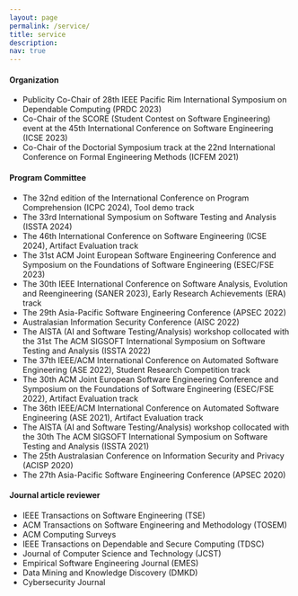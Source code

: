 ```yaml
---
layout: page
permalink: /service/
title: service
description:
nav: true
---
```



#### Organization
* Publicity Co-Chair of 28th IEEE Pacific Rim International Symposium on Dependable Computing (PRDC 2023)
* Co-Chair of the SCORE (Student Contest on Software Engineering) event at the 45th International Conference on Software Engineering (ICSE 2023)
* Co-Chair of the Doctorial Symposium track at the 22nd International Conference on Formal Engineering Methods (ICFEM 2021)


#### Program Committee
* The 32nd edition of the International Conference on Program Comprehension (ICPC 2024), Tool demo track
* The 33rd International Symposium on Software Testing and Analysis (ISSTA 2024)
* The 46th International Conference on Software Engineering (ICSE 2024), Artifact Evaluation track
* The 31st ACM Joint European Software Engineering Conference and Symposium on the Foundations of Software Engineering (ESEC/FSE 2023)
* The 30th IEEE International Conference on Software Analysis, Evolution and Reengineering (SANER 2023), Early Research Achievements (ERA) track
* The 29th Asia-Pacific Software Engineering Conference (APSEC 2022) 
* Australasian Information Security Conference (AISC 2022)
* The AISTA (AI and Software Testing/Analysis) workshop collocated with the 31st The ACM SIGSOFT International Symposium on Software Testing and Analysis (ISSTA 2022) 
* The 37th IEEE/ACM International Conference on Automated Software Engineering (ASE 2022), Student Research Competition track 
* The 30th ACM Joint European Software Engineering Conference and Symposium on the Foundations of Software Engineering (ESEC/FSE 2022), Artifact Evaluation track
* The 36th IEEE/ACM International Conference on Automated Software Engineering (ASE 2021), Artifact Evaluation track
* The AISTA (AI and Software Testing/Analysis) workshop collocated with the 30th The ACM SIGSOFT International Symposium on Software Testing and Analysis (ISSTA 2021)
* The 25th Australasian Conference on Information Security and Privacy (ACISP 2020)
* The 27th Asia-Pacific Software Engineering Conference (APSEC 2020)



#### Journal article reviewer
* IEEE Transactions on Software Engineering (TSE)
* ACM Transactions on Software Engineering and Methodology (TOSEM) 
* ACM Computing Surveys
* IEEE Transactions on Dependable and Secure Computing (TDSC) 
* Journal of Computer Science and Technology (JCST)
* Empirical Software Engineering Journal (EMES) 
* Data Mining and Knowledge Discovery (DMKD)
* Cybersecurity Journal
